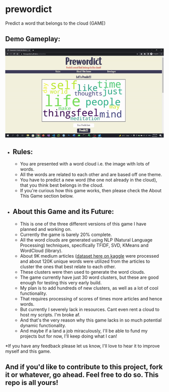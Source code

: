 # prewordict
Predict a word that belongs to the cloud (GAME)

## Demo Gameplay:
![predowrict_demo](https://github.com/KhawajaAbaid/prewordict/blob/main/demo/prewordict-demo.gif?raw=true)

- ## Rules:
  - You are presented with a word cloud i.e. the image with lots of words.
  - All the words are related to each other and are based off one theme.
  - You have to predict a new word (the one not already in the cloud), that you think best belongs in the cloud.
  - If you're curious how this game works, then please check the About This Game section below.

- ## About this Game and its Future:
  - This is one of the three different versions of this game I have planned and working on.
  - Currently the game is barely 20% complete.
  - All the word clouds are generated using NLP (Natural Language Processing) techniques, specifically TFIDF, SVD, KMeans and WordCloud (library).
  - About 9K medium articles ([dataset here on kaggle](https://www.kaggle.com/datasets/fabiochiusano/medium-articles/ "fabiochiusano/medium-articles/") were processed and about 120K unique words were utilized from the articles to cluster the ones that best relate to each other.
  - These clusters were then used to generate the word clouds.
  - The game currently have just 30 word clusters, but these are good enough for testing this very early build.
  - My plan is to add hundreds of new clusters, as well as a lot of cool functionality.
  - That requires processing of scores of times more articles and hence words.
  - But currently I severely lack in resources. Cant even rent a cloud to host my scripts. I'm broke af.
  - And that's the very reason why this game lacks in so much potential dynamic functionality.
  - And maybe if a land a job miraculously, I'll be able to fund my projects but for now, I'll keep doing what I can!

*If you have any feedback please let us know, I'll love to hear it to improve myself and this game.

## And if you'd like to contribute to this project, fork it or whatever, go ahead. Feel free to do so. This repo is all yours!
